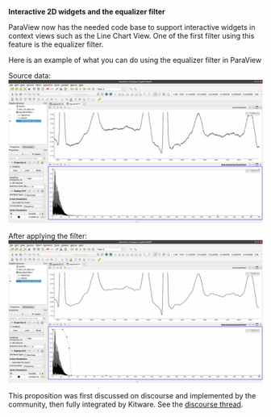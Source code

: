 **Interactive 2D widgets and the equalizer filter**

ParaView now has the needed code base to support interactive widgets in context views such as the Line Chart View.
One of the first filter using this feature is the equalizer filter.

Here is an example of what you can do using the equalizer filter in ParaView

Source data:
![Equalizer filter and Interactive 2D](interactive_2d_before.png  "Equalizer filter")

After applying the filter:
![Equalizer filter and Interactive 2D](interactive_2d_after.png  "Equalizer filter")

This proposition was first discussed on discourse and implemented by the community, then fully integrated by Kitware.
See the [discourse thread](https://discourse.paraview.org/t/is-there-any-abilities-to-add-a-interactive-widgets-on-linechartview-same-as-3d-widgets-on-renderview/2273).
